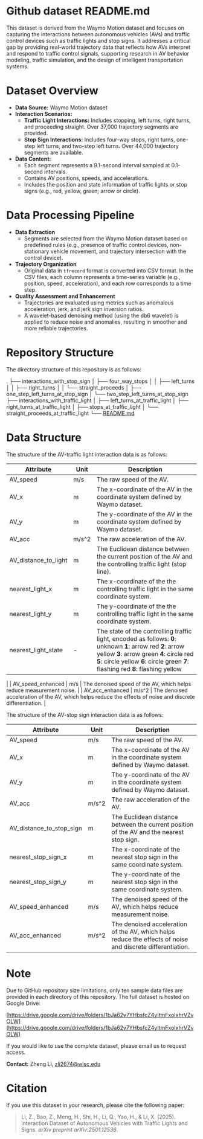 # Github dataset README.md

This dataset is derived from the Waymo Motion dataset and focuses on capturing the interactions between autonomous vehicles (AVs) and traffic control devices such as traffic lights and stop signs. It addresses a critical gap by providing real-world trajectory data that reflects how AVs interpret and respond to traffic control signals, supporting research in AV behavior modeling, traffic simulation, and the design of intelligent transportation systems.

# Dataset Overview

- **Data Source:** Waymo Motion dataset
- **Interaction Scenarios:**
    - **Traffic Light Interactions:** Includes stopping, left turns, right turns, and proceeding straight. Over 37,000 trajectory segments are provided.
    - **Stop Sign Interactions:** Includes four-way stops, right turns, one-step left turns, and two-step left turns. Over 44,000 trajectory segments are available.
- **Data Content:**
    - Each segment represents a 9.1-second interval sampled at 0.1-second intervals.
    - Contains AV positions, speeds, and accelerations.
    - Includes the position and state information of traffic lights or stop signs (e.g., red, yellow, green; arrow or circle).

# Data Processing Pipeline

- **Data Extraction**
    - Segments are selected from the Waymo Motion dataset based on predefined rules (e.g., presence of traffic control devices, non-stationary vehicle movement, and trajectory intersection with the control device).
- **Trajectory Organization**
    - Original data in `tfrecord` format is converted into CSV format. In the CSV files, each column represents a time-series variable (e.g., position, speed, acceleration), and each row corresponds to a time step.
- **Quality Assessment and Enhancement**
    - Trajectories are evaluated using metrics such as anomalous acceleration, jerk, and jerk sign inversion ratios.
    - A wavelet-based denoising method (using the db6 wavelet) is applied to reduce noise and anomalies, resulting in smoother and more reliable trajectories.

# Repository Structure

The directory structure of this repository is as follows:

.
├── interactions_with_stop_sign
│   ├── four_way_stops
│   │   ├── left_turns
│   │   ├── right_turns
│   │   └── straight_proceeds
│   ├── one_step_left_turns_at_stop_sign
│   └── two_step_left_turns_at_stop_sign
├── interactions_with_traffic_light
│   ├── left_turns_at_traffic_light
│   ├── right_turns_at_traffic_light
│   ├── stops_at_traffic_light
│   └── straight_proceeds_at_traffic_light
└── [README.md](http://readme.md/)

# Data Structure

The structure of the AV-traffic light interaction data is as follows:

| Attribute | Unit | Description |
| --- | --- | --- |
| AV_speed | m/s | The raw speed of the AV. |
| AV_x | m | The x-coordinate of the AV in the coordinate system defined by Waymo dataset. |
| AV_y | m | The y-coordinate of the AV in the coordinate system defined by Waymo dataset. |
| AV_acc | m/s^2 | The raw acceleration of the AV. |
| AV_distance_to_light | m | The Euclidean distance between the current position of the AV and the controlling traffic light (stop line). |
| nearest_light_x | m | The x-coordinate of the the controlling traffic light in the same coordinate system. |
| nearest_light_y | m | The y-coordinate of the the controlling traffic light in the same coordinate system. |
| nearest_light_state | - | The state of the controlling traffic light, encoded as follows: **0**: unknown **1**: arrow red **2**: arrow yellow **3**: arrow green **4**: circle red **5**: circle yellow **6**: circle green **7**: flashing red **8**: flashing yellow

 |
| AV_speed_enhanced | m/s | The denoised speed of the AV, which helps reduce measurement noise. |
| AV_acc_enhanced | m/s^2 | The denoised acceleration of the AV, which helps reduce the effects of noise and discrete differentiation. |

The structure of the AV-stop sign interaction data is as follows:

| Attribute | Unit | Description |
| --- | --- | --- |
| AV_speed | m/s | The raw speed of the AV. |
| AV_x | m | The x-coordinate of the AV in the coordinate system defined by Waymo dataset. |
| AV_y | m | The y-coordinate of the AV in the coordinate system defined by Waymo dataset. |
| AV_acc | m/s^2 | The raw acceleration of the AV. |
| AV_distance_to_stop_sign | m | The Euclidean distance between the current position of the AV and the nearest stop sign. |
| nearest_stop_sign_x | m | The x-coordinate of the nearest stop sign in the same coordinate system. |
| nearest_stop_sign_y | m | The y-coordinate of the nearest stop sign in the same coordinate system. |
| AV_speed_enhanced | m/s | The denoised speed of the AV, which helps reduce measurement noise. |
| AV_acc_enhanced | m/s^2 | The denoised acceleration of the AV, which helps reduce the effects of noise and discrete differentiation. |

# Note

Due to GitHub repository size limitations, only ten sample data files are provided in each directory of this repository. The full dataset is hosted on Google Drive:

[https://drive.google.com/drive/folders/1bJa62v7YHbsfcZ4yItmFxoIxhrVZvOLW](https://drive.google.com/drive/folders/1bJa62v7YHbsfcZ4yItmFxoIxhrVZvOLW)

If you would like to use the complete dataset, please email us to request access.

**Contact:** Zheng Li, zli2674@wisc.edu

# Citation

If you use this dataset in your research, please cite the following paper:

> Li, Z., Bao, Z., Meng, H., Shi, H., Li, Q., Yao, H., & Li, X. (2025). Interaction Dataset of Autonomous Vehicles with Traffic Lights and Signs. *arXiv preprint arXiv:2501.12536*.
>